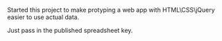 Started this project to make protyping a web app with HTML\CSS\jQuery easier to use actual data.

Just pass in the published spreadsheet key.